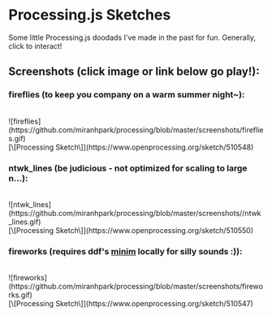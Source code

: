 # Processing.js Sketches

Some little Processing.js doodads I've made in the past for fun. Generally, click to interact!

## Screenshots (click image or link below go play!):

### fireflies (to keep you company on a warm summer night~):
<br>
![fireflies](https://github.com/miranhpark/processing/blob/master/screenshots/fireflies.gif)
<br>
[\[Processing Sketch\]](https://www.openprocessing.org/sketch/510548)

### ntwk_lines (be judicious - not optimized for scaling to large n...):
<br>
![ntwk_lines](https://github.com/miranhpark/processing/blob/master/screenshots//ntwk_lines.gif)
<br>
[\[Processing Sketch\]](https://www.openprocessing.org/sketch/510550)
   
### fireworks (requires ddf's [minim](https://github.com/ddf/Minim) locally for silly sounds :)):
<br>
![fireworks](https://github.com/miranhpark/processing/blob/master/screenshots/fireworks.gif)
<br>
[\[Processing Sketch\]](https://www.openprocessing.org/sketch/510547)

